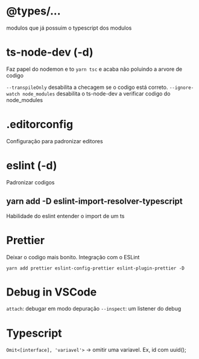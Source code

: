 # @types/...

modulos que já possuim o typescript dos modulos

# ts-node-dev (-d)

Faz papel do nodemon e to `yarn tsc` e acaba não poluindo a arvore de codigo

`--transpileOnly` desabilita a checagem se o codigo está correto.
`--ignore-watch node_modules` desabilita o ts-node-dev a verificar codigo do node_modules

# .editorconfig

Configuração para padronizar editores

# eslint (-d)

Padronizar codigos

## yarn add -D eslint-import-resolver-typescript

Habilidade do eslint entender o import de um ts

# Prettier

Deixar o codigo mais bonito. Integração com o ESLint

`yarn add prettier eslint-config-prettier eslint-plugin-prettier -D`

# Debug in VSCode

`attach`: debugar em modo depuração
`--inspect`: um listener do debug

# Typescript

`Omit<[interface], 'variavel'>` -> omitir uma variavel. Ex, id com uuid();
